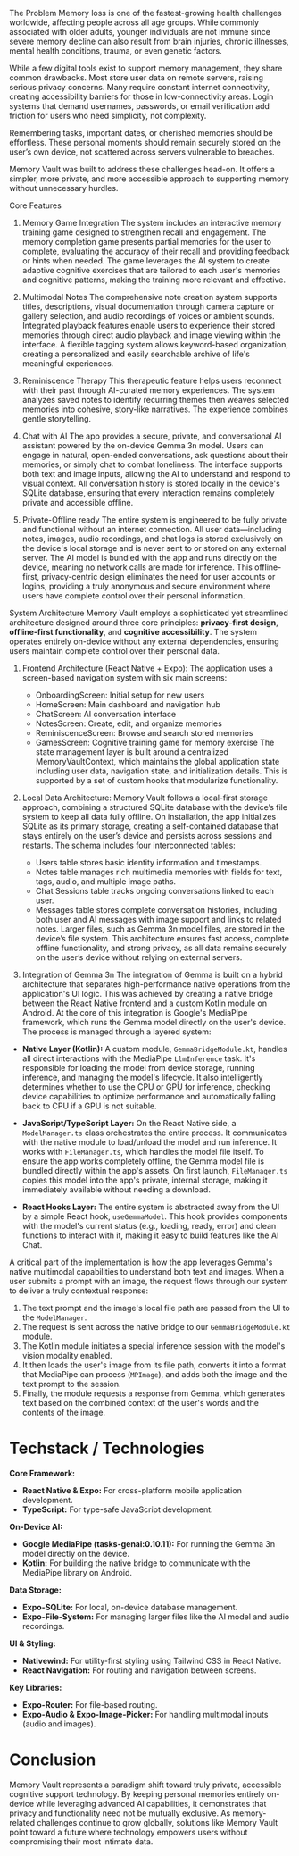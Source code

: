The Problem
Memory loss is one of the fastest-growing health challenges worldwide, affecting people across all age groups. While commonly associated with older adults, younger individuals are not immune since severe memory decline can also result from brain injuries, chronic illnesses, mental health conditions, trauma, or even genetic factors.

While a few digital tools exist to support memory management, they share common drawbacks. Most store user data on remote servers, raising serious privacy concerns. Many require constant internet connectivity, creating accessibility barriers for those in low-connectivity areas. Login systems that demand usernames, passwords, or email verification add friction for users who need simplicity, not complexity.

Remembering tasks, important dates, or cherished memories should be effortless. These personal moments should remain securely stored on the user’s own device, not scattered across servers vulnerable to breaches.

Memory Vault was built to address these challenges head-on. It offers a simpler, more private, and more accessible approach to supporting memory without unnecessary hurdles.

Core Features

1. Memory Game Integration
The system includes an interactive memory training game designed to strengthen recall and engagement. The memory completion game presents partial memories for the user to complete, evaluating the accuracy of their recall and providing feedback or hints when needed. The game leverages the AI system to create adaptive cognitive exercises that are tailored to each user's memories and cognitive patterns, making the training more relevant and effective.

2. Multimodal Notes
The comprehensive note creation system supports titles, descriptions, visual documentation through camera capture or gallery selection, and audio recordings of voices or ambient sounds. Integrated playback features enable users to experience their stored memories through direct audio playback and image viewing within the interface. A flexible tagging system allows keyword-based organization, creating a personalized and easily searchable archive of life's meaningful experiences.

3. Reminiscence Therapy
This therapeutic feature helps users reconnect with their past through AI-curated memory experiences. The system analyzes saved notes to identify recurring themes then weaves selected memories into cohesive, story-like narratives. The experience combines gentle storytelling.

4. Chat with AI 
The app provides a secure, private, and conversational AI assistant powered by the on-device Gemma 3n model. Users can engage in natural, open-ended conversations, ask questions about their memories, or simply chat to combat loneliness. The interface supports both text and image inputs, allowing the AI to understand and respond to visual context. All conversation history is stored locally in the device's SQLite database, ensuring that every interaction remains completely private and accessible offline.

5. Private-Offline ready
The entire system is engineered to be fully private and functional without an internet connection. All user data—including notes, images, audio recordings, and chat logs is stored exclusively on the device's local storage and is never sent to or stored on any external server. The AI model is bundled with the app and runs directly on the device, meaning no network calls are made for inference. This offline-first, privacy-centric design eliminates the need for user accounts or logins, providing a truly anonymous and secure environment where users have complete control over their personal information.


System Architecture
Memory Vault employs a sophisticated yet streamlined architecture designed around three core principles: **privacy-first design**, **offline-first functionality**, and **cognitive accessibility**. The system operates entirely on-device without any external dependencies, ensuring users maintain complete control over their personal data.

1. Frontend Architecture (React Native + Expo): The application uses a screen-based navigation system with six main screens:
   - OnboardingScreen: Initial setup for new users
   - HomeScreen: Main dashboard and navigation hub
   - ChatScreen: AI conversation interface
   - NotesScreen: Create, edit, and organize memories
   - ReminiscenceScreen: Browse and search stored memories
   - GamesScreen: Cognitive training game for memory exercise
The state management layer is built around a centralized MemoryVaultContext, which maintains the global application state including user data, navigation state, and initialization details. This is supported by a set of custom hooks that modularize functionality.

2. Local Data Architecture: Memory Vault follows a local-first storage approach, combining a structured SQLite database with the device’s file system to keep all data fully offline. On installation, the app initializes SQLite as its primary storage, creating a self-contained database that stays entirely on the user’s device and persists across sessions and restarts. The schema includes four interconnected tables: 
   - Users table stores basic identity information and timestamps.
   - Notes table manages rich multimedia memories with fields for text, tags, audio, and multiple image paths.
   - Chat Sessions table tracks ongoing conversations linked to each user.
   - Messages table stores complete conversation histories, including both user and AI messages with image support and links to related notes.
Larger files, such as Gemma 3n model files, are stored in the device’s file system. This architecture ensures fast access, complete offline functionality, and strong privacy, as all data remains securely on the user’s device without relying on external servers.

3. Integration of Gemma 3n
The integration of Gemma is built on a hybrid architecture that separates high-performance native operations from the application's UI logic. This was achieved by creating a native bridge between the React Native frontend and a custom Kotlin module on Android. At the core of this integration is Google's MediaPipe framework, which runs the Gemma model directly on the user's device. The process is managed through a layered system:

- **Native Layer (Kotlin):** A custom module, `GemmaBridgeModule.kt`, handles all direct interactions with the MediaPipe `LlmInference` task. It's responsible for loading the model from device storage, running inference, and managing the model's lifecycle. It also intelligently determines whether to use the CPU or GPU for inference, checking device capabilities to optimize performance and automatically falling back to CPU if a GPU is not suitable.

- **JavaScript/TypeScript Layer:** On the React Native side, a `ModelManager.ts` class orchestrates the entire process. It communicates with the native module to load/unload the model and run inference. It works with `FileManager.ts`, which handles the model file itself. To ensure the app works completely offline, the Gemma model file is bundled directly within the app's assets. On first launch, `FileManager.ts` copies this model into the app's private, internal storage, making it immediately available without needing a download.

- **React Hooks Layer:** The entire system is abstracted away from the UI by a simple React hook, `useGemmaModel`. This hook provides components with the model's current status (e.g., loading, ready, error) and clean functions to interact with it, making it easy to build features like the AI Chat.

A critical part of the implementation is how the app leverages Gemma's native multimodal capabilities to understand both text and images. When a user submits a prompt with an image, the request flows through our system to deliver a truly contextual response:
1. The text prompt and the image's local file path are passed from the UI to the `ModelManager`.
2. The request is sent across the native bridge to our `GemmaBridgeModule.kt` module.
3. The Kotlin module initiates a special inference session with the model's vision modality enabled.
4. It then loads the user's image from its file path, converts it into a format that MediaPipe can process (`MPImage`), and adds both the image and the text prompt to the session.
5. Finally, the module requests a response from Gemma, which generates text based on the combined context of the user's words and the contents of the image.

# Techstack / Technologies 
**Core Framework:**
- **React Native & Expo:** For cross-platform mobile application development.
- **TypeScript:** For type-safe JavaScript development.

**On-Device AI:**
- **Google MediaPipe (tasks-genai:0.10.11):** For running the Gemma 3n model directly on the device.
- **Kotlin:** For building the native bridge to communicate with the MediaPipe library on Android.

**Data Storage:**
- **Expo-SQLite:** For local, on-device database management.
- **Expo-File-System:** For managing larger files like the AI model and audio recordings.

**UI & Styling:**
- **Nativewind:** For utility-first styling using Tailwind CSS in React Native.
- **React Navigation:** For routing and navigation between screens.

**Key Libraries:**
- **Expo-Router:** For file-based routing.
- **Expo-Audio & Expo-Image-Picker:** For handling multimodal inputs (audio and images).


# Conclusion
Memory Vault represents a paradigm shift toward truly private, accessible cognitive support technology. By keeping personal memories entirely on-device while leveraging advanced AI capabilities, it demonstrates that privacy and functionality need not be mutually exclusive. As memory-related challenges continue to grow globally, solutions like Memory Vault point toward a future where technology empowers users without compromising their most intimate data.